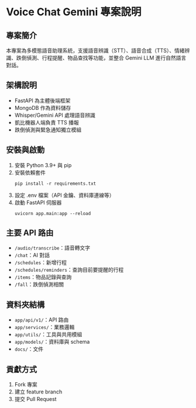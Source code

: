 # Voice Chat Gemini 專案說明

## 專案簡介
本專案為多模態語音助理系統，支援語音辨識（STT）、語音合成（TTS）、情緒辨識、跌倒偵測、行程提醒、物品查找等功能，並整合 Gemini LLM 進行自然語言對話。

## 架構說明
- FastAPI 為主體後端框架
- MongoDB 作為資料儲存
- Whisper/Gemini API 處理語音辨識
- 凱比機器人端負責 TTS 播報
- 跌倒偵測與緊急通知獨立模組

## 安裝與啟動
1. 安裝 Python 3.9+ 與 pip
2. 安裝依賴套件
   ```
   pip install -r requirements.txt
   ```
3. 設定 .env 檔案（API 金鑰、資料庫連線等）
4. 啟動 FastAPI 伺服器
   ```
   uvicorn app.main:app --reload
   ```

## 主要 API 路由
- `/audio/transcribe`：語音轉文字
- `/chat`：AI 對話
- `/schedules`：新增行程
- `/schedules/reminders`：查詢目前要提醒的行程
- `/items`：物品記錄與查詢
- `/fall`：跌倒偵測相關

## 資料夾結構
- `app/api/v1/`：API 路由
- `app/services/`：業務邏輯
- `app/utils/`：工具與共用模組
- `app/models/`：資料庫與 schema
- `docs/`：文件

## 貢獻方式
1. Fork 專案
2. 建立 feature branch
3. 提交 Pull Request

